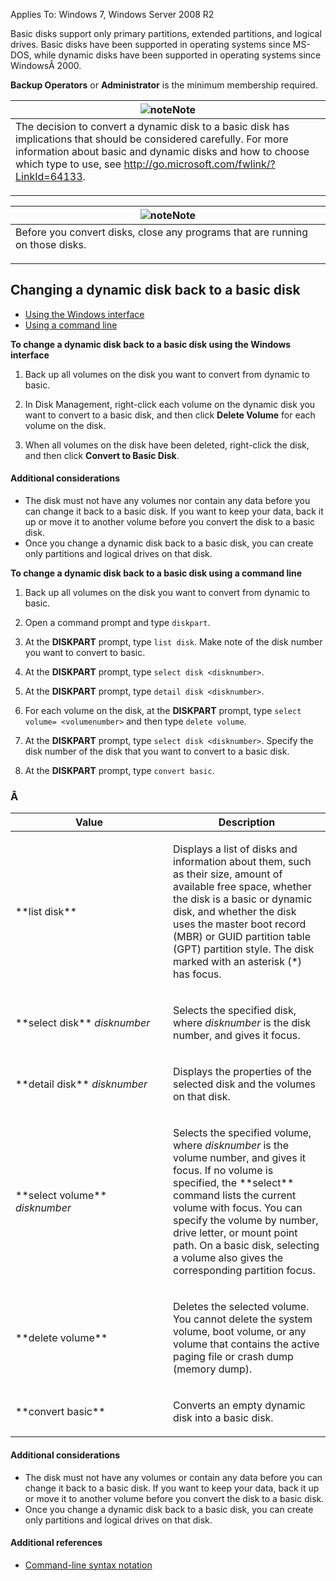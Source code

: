 Applies To: Windows 7, Windows Server 2008 R2

Basic disks support only primary partitions, extended partitions, and logical drives. Basic disks have been supported in operating systems since MS-DOS, while dynamic disks have been supported in operating systems since WindowsÂ 2000.

**Backup Operators** or **Administrator** is the minimum membership required.

<table>
<colgroup>
<col width="100%" />
</colgroup>
<thead>
<tr class="header">
<th><img src="https://i-technet.sec.s-msft.com/areas/global/content/clear.gif" title="note" alt="note" id="note" class="cl_IC101471" />Note</th>
</tr>
</thead>
<tbody>
<tr class="odd">
<td>The decision to convert a dynamic disk to a basic disk has implications that should be considered carefully. For more information about basic and dynamic disks and how to choose which type to use, see <a href="http://go.microsoft.com/fwlink/?LinkId=64133" class="uri">http://go.microsoft.com/fwlink/?LinkId=64133</a>.
<p></p></td>
</tr>
</tbody>
</table>

<table>
<colgroup>
<col width="100%" />
</colgroup>
<thead>
<tr class="header">
<th><img src="https://i-technet.sec.s-msft.com/areas/global/content/clear.gif" title="note" alt="note" id="note" class="cl_IC101471" />Note</th>
</tr>
</thead>
<tbody>
<tr class="odd">
<td>Before you convert disks, close any programs that are running on those disks.
<p></p></td>
</tr>
</tbody>
</table>

Changing a dynamic disk back to a basic disk
--------------------------------------------

-   [Using the Windows interface](#BKMK_WINUI)
-   [Using a command line](#BKMK_CMD)

<a href="" id="BKMK_WINUI"></a>
**To change a dynamic disk back to a basic disk using the Windows interface**
1.  Back up all volumes on the disk you want to convert from dynamic to basic.

2.  In Disk Management, right-click each volume on the dynamic disk you want to convert to a basic disk, and then click **Delete Volume** for each volume on the disk.

3.  When all volumes on the disk have been deleted, right-click the disk, and then click **Convert to Basic Disk**.

#### Additional considerations

-   The disk must not have any volumes nor contain any data before you can change it back to a basic disk. If you want to keep your data, back it up or move it to another volume before you convert the disk to a basic disk.
-   Once you change a dynamic disk back to a basic disk, you can create only partitions and logical drives on that disk.

<a href="" id="BKMK_CMD"></a>
**To change a dynamic disk back to a basic disk using a command line**
1.  Back up all volumes on the disk you want to convert from dynamic to basic.

2.  Open a command prompt and type `diskpart`.

3.  At the **DISKPART** prompt, type `list disk`. Make note of the disk number you want to convert to basic.

4.  At the **DISKPART** prompt, type `select disk <disknumber>`.

5.  At the **DISKPART** prompt, type `detail disk <disknumber>`.

6.  For each volume on the disk, at the **DISKPART** prompt, type `select volume= <volumenumber>` and then type `delete volume`.

7.  At the **DISKPART** prompt, type `select disk <disknumber>`. Specify the disk number of the disk that you want to convert to a basic disk.

8.  At the **DISKPART** prompt, type `convert basic`.

### Â 

<table>
<colgroup>
<col width="50%" />
<col width="50%" />
</colgroup>
<thead>
<tr class="header">
<th>Value</th>
<th>Description</th>
</tr>
</thead>
<tbody>
<tr class="odd">
<td><p>**list disk**</p></td>
<td><p>Displays a list of disks and information about them, such as their size, amount of available free space, whether the disk is a basic or dynamic disk, and whether the disk uses the master boot record (MBR) or GUID partition table (GPT) partition style. The disk marked with an asterisk (*) has focus.</p></td>
</tr>
<tr class="even">
<td><p>**select disk** <em>disknumber</em></p></td>
<td><p>Selects the specified disk, where <em>disknumber</em> is the disk number, and gives it focus.</p></td>
</tr>
<tr class="odd">
<td><p>**detail disk** <em>disknumber</em></p></td>
<td><p>Displays the properties of the selected disk and the volumes on that disk.</p></td>
</tr>
<tr class="even">
<td><p>**select volume** <em>disknumber</em></p></td>
<td><p>Selects the specified volume, where <em>disknumber</em> is the volume number, and gives it focus. If no volume is specified, the **select** command lists the current volume with focus. You can specify the volume by number, drive letter, or mount point path. On a basic disk, selecting a volume also gives the corresponding partition focus.</p></td>
</tr>
<tr class="odd">
<td><p>**delete volume**</p></td>
<td><p>Deletes the selected volume. You cannot delete the system volume, boot volume, or any volume that contains the active paging file or crash dump (memory dump).</p></td>
</tr>
<tr class="even">
<td><p>**convert basic**</p></td>
<td><p>Converts an empty dynamic disk into a basic disk.</p></td>
</tr>
</tbody>
</table>

#### Additional considerations

-   The disk must not have any volumes or contain any data before you can change it back to a basic disk. If you want to keep your data, back it up or move it to another volume before you convert the disk to a basic disk.
-   Once you change a dynamic disk back to a basic disk, you can create only partitions and logical drives on that disk.

#### Additional references

-   [Command-line syntax notation](https://technet.microsoft.com/en-us/library/cc742449(v=ws.11).aspx)


